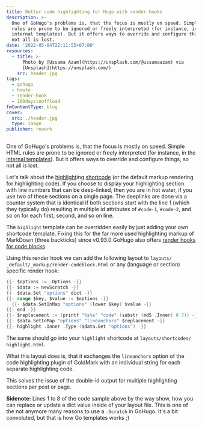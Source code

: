 ```yaml
---
title: Better code highlighting for Hugo with render hooks
description: >-
  One of GoHugo's problems is, that the focus is mostly on speed. Simple HTML
  rules are prone to be ignored or freely interpreted (for instance, in the
  internal templates). But it offers ways to override and configure things, so
  not all is lost.
date: '2022-05-04T22:11:55+07:00'
resources:
  - title: >-
      Photo by [Ussama Azam](https://unsplash.com/@ussamaazam) via
      [Unsplash](https://unsplash.com/)
    src: header.jpg
tags:
  - gohugo
  - howto
  - render-hook
  - 100daystooffload
fmContentType: blog
cover:
  src: ./header.jpg
  type: image
publisher: rework
---
```


One of GoHugo's problems is, that the focus is mostly on speed. Simple HTML rules are prone to be ignored or freely interpreted (for instance, in the [internal templates](https://github.com/gohugoio/hugo/tree/master/tpl/tplimpl/embedded/templates)). But it offers ways to override and configure things, so not all is lost.

Let's talk about the [highlight](https://gohugo.io/content-management/syntax-highlighting/)ing [shortcode](https://github.com/gohugoio/hugo/blob/master/tpl/tplimpl/embedded/templates/shortcodes/highlight.html) (or the default markup rendering for highlighting code). If you choose to display your highlighting section with line numbers that can be deep-linked, then you are in hot water, if you use two of these sections on a single page. The deeplinks are done via a counter system that is identical if both sections start with the line 1 (which they typically do) resulting in multiple id attributes of `#code-1`, `#code-2`, and so on for each first, second, and so on line.

The `highlight` template can be overridden easily by just adding your own shortcode template. Fixing this for the far more used highlighting markup of MarkDown (three backticks) since v0.93.0 GoHugo also offers [render hooks for code blocks](https://gohugo.io/templates/render-hooks/#render-hooks-for-code-blocks).

Using this render hook we can add the following layout to `layouts/​_default/​_markup/​render-codeblock.html` or any (language or section) specific render hook:

```go
{{- $options := .Options -}}
{{- $data := newScratch -}}
{{- $data.Set "options" dict -}}
{{- range $key, $value := $options -}}
  {{- $data.SetInMap "options" (lower $key) $value -}}
{{- end -}}
{{- $replacement := (printf "%s%s" "code" (substr (md5 .Inner) 0 7)) -}}
{{- $data.SetInMap "options" "lineanchors" $replacement -}}
{{- highlight .Inner .Type ($data.Get "options") -}}
```

The same should go into your `highlight` shortcode at `layouts/​shortcodes/​highlight.html`.

What this layout does is, that it exchanges the `lineanchors` option of the code highlighting plugin of GoldMark with an individual string for each separate highlighting code.

This solves the issue of the double-id output for multiple highlighting sections per post or page.

**Sidenote:** Lines 1 to 8 of the code sample above by the way show, how you can replace or update a dict value inside of your layout file. This is one of the not anymore many reasons to use a `.Scratch` in GoHugo. It's a bit convoluted, but that is how Go templates works ;)
